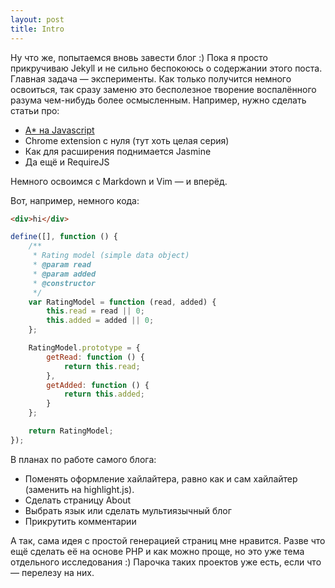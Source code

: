 ```yaml
---
layout: post
title: Intro
---
```


Ну что же, попытаемся вновь завести блог :) Пока я просто прикручиваю Jekyll и не сильно беспокоюсь о содержании этого поста.
Главная задача — эксперименты. Как только получится немного освоиться, так сразу заменю это бесполезное творение воспалённого
разума чем-нибудь более осмысленным. Например, нужно сделать статьи про:

* [A\* на Javascript](http://da-eto-ya.github.io/a-star-example/)
* Chrome extension с нуля (тут хоть целая серия)
* Как для расширения поднимается Jasmine
* Да ещё и RequireJS

Немного освоимся с Markdown и Vim — и вперёд.

Вот, например, немного кода:

```html
<div>hi</div>
```

```js
define([], function () {
    /**
     * Rating model (simple data object)
     * @param read
     * @param added
     * @constructor
     */
    var RatingModel = function (read, added) {
        this.read = read || 0;
        this.added = added || 0;
    };

    RatingModel.prototype = {
        getRead: function () {
            return this.read;
        },
        getAdded: function () {
            return this.added;
        }
    };

    return RatingModel;
});
```

В планах по работе самого блога:

* Поменять оформление хайлайтера, равно как и сам хайлайтер (заменить на highlight.js).
* Сделать страницу About
* Выбрать язык или сделать мультиязычный блог
* Прикрутить комментарии

А так, сама идея с простой генерацией страниц мне нравится. Разве что ещё сделать её на основе PHP и как можно проще, но это
уже тема отдельного исследования :) Парочка таких проектов уже есть, если что — перелезу на них.
